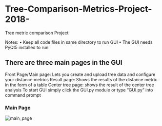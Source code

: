 # Tree-Comparison-Metrics-Project-2018-
Tree metric comparison Project 

Notes:
• Keep all code files in same directory to run GUI
• The GUI needs PyQt5 installed to run

## There are three main pages in the GUI
Front Page/Main page: Lets you create and upload tree data and configure your distance metrics
Result page: Shows the results of the distance metric in the form of a table
Center tree page: shows the result of the center tree analysis
To start GUI simply click the GUI.py module or type “GUI.py” into command prompt 


### Main Page 
![main_page](https://user-images.githubusercontent.com/8816121/114090623-84647c80-986c-11eb-8914-b899f3f88dd5.JPG)
